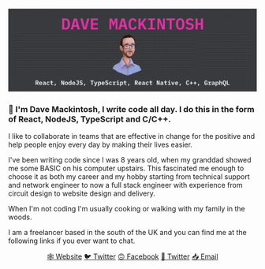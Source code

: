 ![Dave Mackintosh - React, React Native, NodeJS, TypeScript, GraphQL and C/C++](https://github.com/davemackintosh/davemackintosh/raw/master/gh.png)

### 👋 I'm Dave Mackintosh, I write code all day. I do this in the form of React, NodeJS, TypeScript and C/C++.

I like to collaborate in teams that are effective in change for the positive and help people enjoy every day by making their lives easier.

I've been writing code since I was 8 years old, when my granddad showed me some BASIC on his computer upstairs. This fascinated me enough to choose it as both my career and my hobby starting from technical support and network engineer to now a full stack engineer with experience from circuit design to website design and delivery.

When I'm not coding I'm usually cooking or walking with my family in the woods.

I am a freelancer based in the south of the UK and you can find me at the following links if you ever want to chat.

<p align="center">
    <a target="_blank" title="Dave Mackintosh - React Developer" href="https://dav3.co">🕸 Website</a>
    <a target="_blank" title="Dave Mackintosh Twitter" href="https://twitter.com/daveymackintosh">🐦 Twitter</a>
    <a target="_blank" title="Dave Mackintosh Facebook" href="https://www.facebook.com/dave.mackintosh.986">🙃 Facebook</a>
    <a target="_blank" title="Dave Mackintosh LinkedIn" href="https://www.linkedin.com/in/dav3">💼 Twitter</a>
    <a target="_blank" title="Dave Mackintosh Email" href="mailto: me+github@davemackintosh.co.uk">📥 Email</a>  
  </p>
